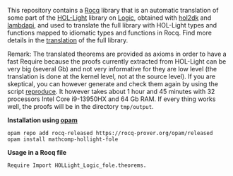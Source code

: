 This repository contains a [Rocq](https://coq.inria.fr/) library that is an automatic translation of some part of the [HOL-Light](https://github.com/jrh13/hol-light) library on [Logic](https://github.com/jrh13/hol-light/blob/master/Logic/make.ml), obtained with [hol2dk](https://github.com/Deducteam/hol2dk) and [lambdapi](https://github.com/Deducteam/lambdapi), and used to translate the full library with HOL-Light types and functions mapped to idiomatic types and functions in Rocq. Find more details in the [translation](https://github.com/Deducteam/coq-hol-light-Logic2) of the full library.

Remark: The translated theorems are provided as axioms in order to have a fast Require because the proofs currently extracted from HOL-Light can be very big (several Gb) and not very informative for they are low level (the translation is done at the kernel level, not at the source level). If you are skeptical, you can however generate and check them again by using the script [reproduce](https://github.com/Deducteam/rocq-hollight-fole/blob/main/reproduce). It however takes about 1 hour and 45 minutes with 32 processors Intel Core i9-13950HX and 64 Gb RAM. If every thing works well, the proofs will be in the directory `tmp/output`.

**Installation using [opam](https://opam.ocaml.org/)**

```
opam repo add rocq-released https://rocq-prover.org/opam/released
opam install mathcomp-hollight-fole
```

**Usage in a Rocq file**

```
Require Import HOLLight_Logic_fole.theorems.
```
